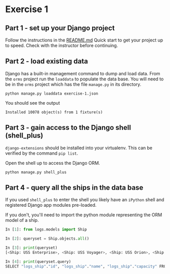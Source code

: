 # Exercise 1

## Part 1 - set up your Django project

Follow the instructions in the [README.md]('../README.md') Quick start to get your project up to speed. Check with the instructor before continuing.

## Part 2 - load existing data

Django has a built-in management command to dump and load data. From the `orms` project run the `loaddata` to populate the data base. You will need to be in the `orms` project which has the file `manage.py` in its directory.


    python manage.py loaddata exercise-1.json


You should see the output

    Installed 10078 object(s) from 1 fixture(s)

## Part 3 - gain access to the Django shell (shell_plus)

`django-extensions` should be installed into your virtualenv. This can be verified by the command `pip list`.

Open the shell up to access the Django ORM. 

```console
python manage.py shell_plus
```

## Part 4 - query all the ships in the data base

If you used `shell_plus` to enter the shell you likely have an `iPython` shell and registered Django app modules pre-loaded.

If you don't, you'll need to import the python module representing the ORM model of a ship.

```py
In [1]: from logs.models import Ship

In [2]: queryset = Ship.objects.all()

In [3]: print(queryset)
[<Ship: USS Enterprise>, <Ship: USS Voyager>, <Ship: USS Orion>, <Ship: USS Luna>, <Ship: USS Ares>]

In [4]: print(queryset.query)
SELECT "logs_ship"."id", "logs_ship"."name", "logs_ship"."capacity" FROM "logs_ship"

```
